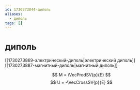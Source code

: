 ```yaml
---
id: 1730273844-диполь
aliases:
  - диполь
tags: []
---
```


# диполь
[[1730273869-электрический-диполь|электрический диполь]]
[[1730273887-магнитный-диполь|магнитный диполь]]

$$
M = \VecProdSV{p}{E}
$$
$$
U = -\VecCrossSV{p}{E}
$$
